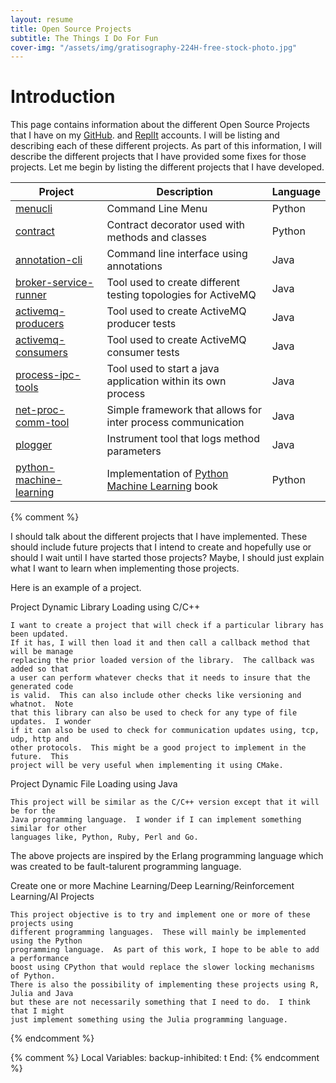 ```yaml
---
layout: resume
title: Open Source Projects
subtitle: The Things I Do For Fun
cover-img: "/assets/img/gratisography-224H-free-stock-photo.jpg"
---
```


# Introduction

This page contains information about the different Open Source Projects that I have on my 
<a href="https://github.com/ccorsi?tab=repositories" target="_blank">GitHub</a>. and
<a href="https://replit.com/@ccorsi" target="_blank">ReplIt</a> accounts.  I will be
listing and describing each of these different projects.  As part of this information, I
will describe the different projects that I have provided some fixes for those projects.
Let me begin by listing the different projects that I have developed.

| Project | Description | Language |
| --------- | -------- | -------- |
| [menucli](https://github.com/ccorsi/menucli) | Command Line Menu | Python  |
| [contract](https://github.com/ccorsi/contract) | Contract decorator used with methods and classes | Python |
| [annotation-cli](https://github.com/ccorsi/annotation-cli) | Command line interface using annotations | Java |
| [broker-service-runner](https://github.com/ccorsi/broker-service-runner) | Tool used to create different testing topologies for ActiveMQ | Java |
| [activemq-producers](https://github.com/ccorsi/activemq-producers) | Tool used to create ActiveMQ producer tests | Java |
| [activemq-consumers](https://github.com/ccorsi/activemq-consumers) | Tool used to create ActiveMQ consumer tests | Java |
| [process-ipc-tools](https://github.com/ccorsi/process-ipc-tools) | Tool used to start a java application within its own process | Java |
| [net-proc-comm-tool](https://github.com/ccorsi/net-proc-comm-tool) | Simple framework that allows for inter process communication | Java |
| [plogger](https://github.com/ccorsi/learning/tree/plogger) | Instrument tool that logs method parameters | Java |
| [python-machine-learning](https://github.com/ccorsi/learning/tree/python-machine-learning) | Implementation of [Python Machine Learning](https://www.packtpub.com/product/python-machine-learning-third-edition/9781789955750) book | Python |



{% comment %}

I should talk about the different projects that I have implemented.  These should include
future projects that I intend to create and hopefully use or should I wait until I have
started those projects?  Maybe, I should just explain what I want to learn when implementing
those projects.

Here is an example of a project.

Project Dynamic Library Loading using C/C++

	I want to create a project that will check if a particular library has been updated.
	If it has, I will then load it and then call a callback method that will be manage
	replacing the prior loaded version of the library.  The callback was added so that
	a user can perform whatever checks that it needs to insure that the generated code
	is valid.  This can also include other checks like versioning and whatnot.  Note
	that this library can also be used to check for any type of file updates.  I wonder
	if it can also be used to check for communication updates using, tcp, udp, http and
	other protocols.  This might be a good project to implement in the future.  This 
	project will be very useful when implementing it using CMake.

Project Dynamic File Loading using Java

	This project will be similar as the C/C++ version except that it will be for the
	Java programming language.  I wonder if I can implement something similar for other
	languages like, Python, Ruby, Perl and Go.   

The above projects are inspired by the Erlang programming language which was created to be
fault-talurent programming language.  

Create one or more Machine Learning/Deep Learning/Reinforcement Learning/AI Projects

	This project objective is to try and implement one or more of these projects using 
	different programming languages.  These will mainly be implemented using the Python
	programming language.  As part of this work, I hope to be able to add a performance
	boost using CPython that would replace the slower locking mechanisms of Python. 
	There is also the possibility of implementing these projects using R, Julia and Java
	but these are not necessarily something that I need to do.  I think that I might
	just implement something using the Julia programming language.

{% endcomment %}


{% comment %}
Local Variables:
backup-inhibited: t
End:
{% endcomment %}
